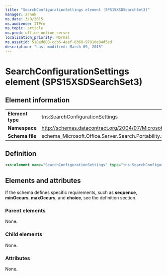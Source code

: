 ```yaml
---
title: "SearchConfigurationSettings element (SPS15XSDSearchSet3)"
manager: arnek
ms.date: 3/9/2015
ms.audience: ITPro
ms.topic: article
ms.prod: office-online-server
localization_priority: Normal
ms.assetid: 518ad808-ccb6-4eef-0360-97810e94d5ed
description: "Last modified: March 09, 2015"
---
```


# SearchConfigurationSettings element (SPS15XSDSearchSet3)

 
  
## Element information

|||
|:-----|:-----|
|**Element type** <br/> |tns:SearchConfigurationSettings  <br/> |
|**Namespace** <br/> |http://schemas.datacontract.org/2004/07/Microsoft.Office.Server.Search.Portability  <br/> |
|**Schema file** <br/> |schema_Microsoft.Office.Server.Search.Portability.xsd  <br/> |
   
## Definition

```XML
<xs:element name="SearchConfigurationSettings" type="tns:SearchConfigurationSettings"></xs:element>

```

## Elements and attributes

If the schema defines specific requirements, such as **sequence**, **minOccurs**, **maxOccurs**, and **choice**, see the definition section. 
  
### Parent elements

None.
  
### Child elements

None.
  
### Attributes

None.
  

